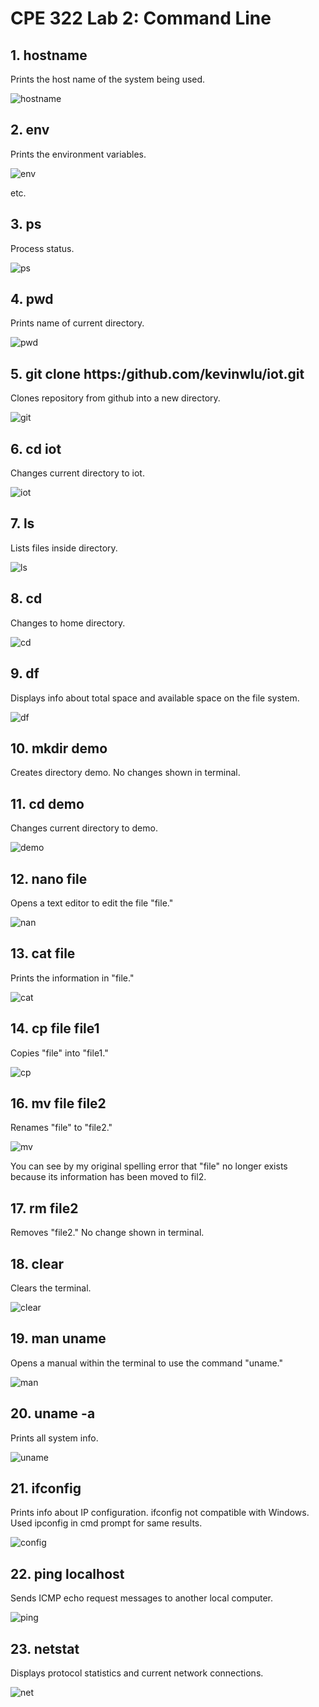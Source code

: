 # CPE 322 Lab 2: Command Line

## 1. hostname
Prints the host name of the system being used.

![hostname](lab2hostname.png)

## 2. env
Prints the environment variables.

![env](lab2env.png)

etc. 


## 3. ps
Process status.

![ps](lab2ps.png)

## 4. pwd
Prints name of current directory.

![pwd](lab2pwd.png)

## 5. git clone https:/github.com/kevinwlu/iot.git
Clones repository from github into a new directory.

![git](lab2git.png)



## 6. cd iot
Changes current directory to iot.

![iot](lab2cdiot.png)

## 7. ls
Lists files inside directory.

![ls](lab2ls.png)

## 8. cd
Changes to home directory.

![cd](lab2cd.png)

## 9. df
Displays info about total space and available space on the file system.

![df](lab2df.png)


## 10. mkdir demo
Creates directory demo. No changes shown in terminal.

## 11. cd demo
Changes current directory to demo.

![demo](lab2demo.png)

## 12. nano file
Opens a text editor to edit the file "file."

![nan](lab2nano.png)

## 13. cat file
Prints the information in "file."

![cat](lab2cat.png)


## 14. cp file file1
Copies "file" into "file1."

![cp](lab2cp.png)

## 16. mv file file2
Renames "file" to "file2."

![mv](lab2mv.png)

You can see by my original spelling error that "file" no longer exists because its information has been moved to fil2. 

## 17. rm file2
Removes "file2." No change shown in terminal.

## 18. clear
Clears the terminal.

![clear](lab2clear.png)

## 19. man uname
Opens a manual within the terminal to use the command "uname."

![man](lab2man.png)

## 20. uname -a
Prints all system info.

![uname](lab2uname.png)

## 21. ifconfig
Prints info about IP configuration. ifconfig not compatible with Windows. Used ipconfig in cmd prompt for same results. 

![config](lab2ipconfig.png)

## 22. ping localhost
Sends ICMP echo request messages to another local computer.

![ping](lab2ping.png)
## 23. netstat
Displays protocol statistics and current network connections. 

![net](lab2netstat.png)
